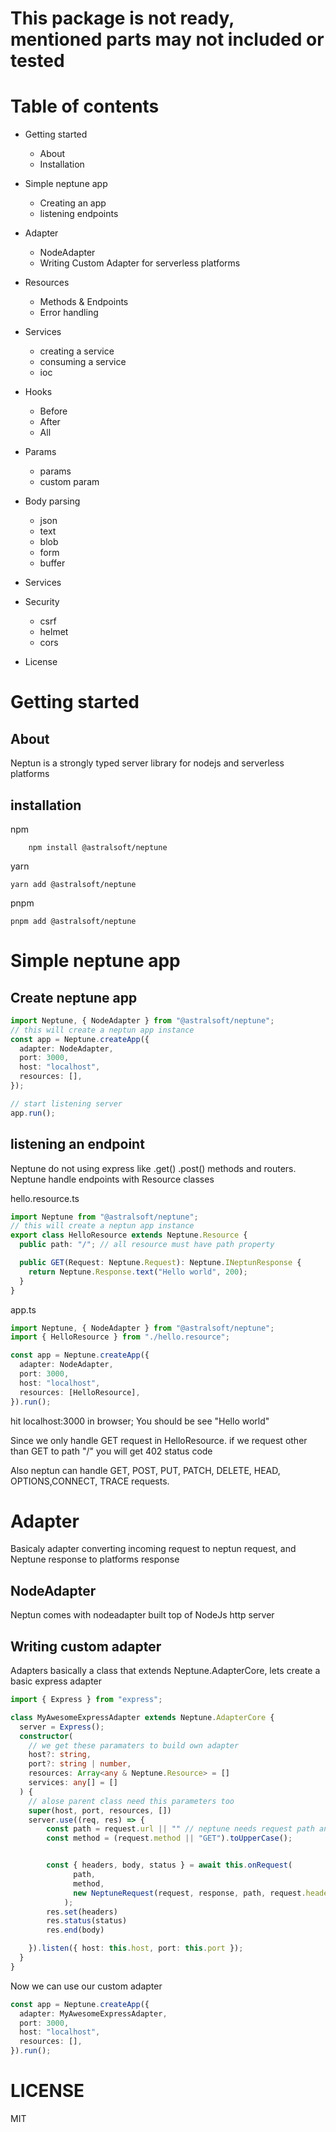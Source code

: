 # This package is not ready, mentioned parts may not included or tested

# Table of contents

- Getting started
  - About
  - Installation
- Simple neptune app
  - Creating an app
  - listening endpoints
- Adapter
  - NodeAdapter
  - Writing Custom Adapter for serverless platforms
- Resources
  - Methods & Endpoints
  - Error handling
- Services
  - creating a service
  - consuming a service
  - ioc
- Hooks
  - Before
  - After
  - All
- Params
  - params
  - custom param
- Body parsing

  - json
  - text
  - blob
  - form
  - buffer

- Services
- Security
  - csrf
  - helmet
  - cors
- License

# Getting started

## About

Neptun is a strongly typed server library for nodejs and serverless platforms

## installation

npm

```shell
    npm install @astralsoft/neptune
```

yarn

```shell
yarn add @astralsoft/neptune
```

pnpm

```shell
pnpm add @astralsoft/neptune
```

# Simple neptune app

## Create neptune app

```typescript
import Neptune, { NodeAdapter } from "@astralsoft/neptune";
// this will create a neptun app instance
const app = Neptune.createApp({
  adapter: NodeAdapter,
  port: 3000,
  host: "localhost",
  resources: [],
});

// start listening server
app.run();
```

## listening an endpoint

Neptune do not using express like .get() .post() methods and routers. Neptune handle endpoints with Resource classes

hello.resource.ts

```ts
import Neptune from "@astralsoft/neptune";
// this will create a neptun app instance
export class HelloResource extends Neptune.Resource {
  public path: "/"; // all resource must have path property

  public GET(Request: Neptune.Request): Neptune.INeptunResponse {
    return Neptune.Response.text("Hello world", 200);
  }
}
```

app.ts

```ts
import Neptune, { NodeAdapter } from "@astralsoft/neptune";
import { HelloResource } from "./hello.resource";

const app = Neptune.createApp({
  adapter: NodeAdapter,
  port: 3000,
  host: "localhost",
  resources: [HelloResource],
}).run();
```

hit localhost:3000 in browser; You should be see "Hello world"

Since we only handle GET request in HelloResource. if we request other than GET to path "/" you will get 402 status code

Also neptun can handle GET, POST, PUT, PATCH, DELETE, HEAD, OPTIONS,CONNECT, TRACE requests.

# Adapter

Basicaly adapter converting incoming request to neptun request, and Neptune response to platforms response

## NodeAdapter

Neptun comes with nodeadapter built top of NodeJs http server

## Writing custom adapter

Adapters basically a class that extends Neptune.AdapterCore, lets create a basic express adapter

```ts
import { Express } from "express";

class MyAwesomeExpressAdapter extends Neptune.AdapterCore {
  server = Express();
  constructor(
    // we get these paramaters to build own adapter
    host?: string,
    port?: string | number,
    resources: Array<any & Neptune.Resource> = []
    services: any[] = []
  ) {
    // alose parent class need this parameters too
    super(host, port, resources, []) 
    server.use((req, res) => {
        const path = request.url || "" // neptune needs request path and method internally  in
        const method = (request.method || "GET").toUpperCase();


        const { headers, body, status } = await this.onRequest(
              path,
              method,
              new NeptuneRequest(request, response, path, request.headers)
            );
        res.set(headers)
        res.status(status)
        res.end(body)

    }).listen({ host: this.host, port: this.port });
  }
}
```

Now we can use our custom adapter
```ts
const app = Neptune.createApp({
  adapter: MyAwesomeExpressAdapter,
  port: 3000,
  host: "localhost",
  resources: [],
}).run();
```

# LICENSE

MIT
